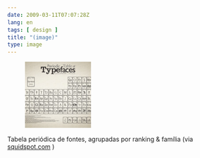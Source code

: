```yaml
---
date: 2009-03-11T07:07:28Z
lang: en
tags: [ design ]
title: "(image)"
type: image
---
```


<figure>
<a
href="https://hugo.ferreira.cc/tabela-periodica-de-fontes-agrupadas-por-ranking/attachment/1230/"
rel="attachment"><img
src="buAmlI5IVky365p3NUWZl1gao1_1280-150x150.jpg"
width="150" height="150" /></a></figure>

Tabela periódica de fontes, agrupadas por ranking & família (via
[squidspot.com](http://www.squidspot.com/Periodic_Table_of_Typefaces/Periodic_Table_of_Typefaces_large.jpg)
)

